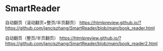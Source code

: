 # SmartReader

自动翻页（滚动翻页+整页/半页翻页）
https://htmlpreview.github.io/?https://github.com/janciszhang/SmartReader/blob/main/book_reader.html

自动翻页（整页/半页翻页）
https://htmlpreview.github.io/?https://github.com/janciszhang/SmartReader/blob/main/book_reader2.html
